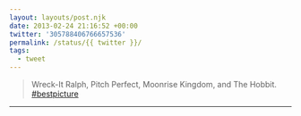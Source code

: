 ```yaml
---
layout: layouts/post.njk
date: 2013-02-24 21:16:52 +00:00
twitter: '305788406766657536'
permalink: /status/{{ twitter }}/
tags: 
  - tweet
---
```


> Wreck-It Ralph, Pitch Perfect, Moonrise Kingdom, and The Hobbit. [#bestpicture](https://twitter.com/hashtag/bestpicture)

---
